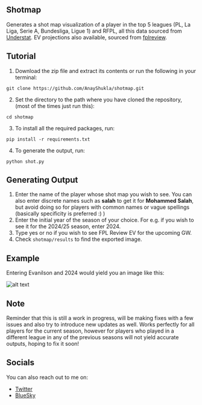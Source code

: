 ## Shotmap
Generates a shot map visualization of a player in the top 5 leagues (PL, La Liga, Serie A, Bundesliga, Ligue 1) and RFPL, all this data sourced from [Understat](https://understat.com). EV projections also available, sourced from [fplreview](https://fplreview.com).

## Tutorial
1. Download the zip file and extract its contents or run the following in your terminal:
```
git clone https://github.com/AnayShukla/shotmap.git
```
2. Set the directory to the path where you have cloned the repository, (most of the times just run this):
```
cd shotmap
```
3. To install all the required packages, run:
```
pip install -r requirements.txt
```
4. To generate the output, run:
```
python shot.py
```

## Generating Output
1. Enter the name of the player whose shot map you wish to see. You can also enter discrete names such as **salah** to get it for **Mohammed Salah**, but avoid doing so for players with common names or vague spellings (basically specificity is preferred :) )
2. Enter the initial year of the season of your choice. For e.g. if you wish to see it for the 2024/25 season, enter 2024.
3. Type yes or no if you wish to see FPL Review EV for the upcoming GW.
4. Check `shotmap/results` to find the exported image.

## Example
Entering Evanilson and 2024 would yield you an image like this:

![alt text](Evanilson_2024.png)

## Note
Reminder that this is still a work in progress, will be making fixes with a few issues and also try to introduce new updates as well. Works perfectly for all players for the current season, however for players who played in a different league 
in any of the previous seasons will not yield accurate outputs, hoping to fix it soon!

## Socials
You can also reach out to me on:
- [Twitter](https://x.com/BetterThanMario)
- [BlueSky](https://bsky.app/profile/luigi1104.bsky.social)

